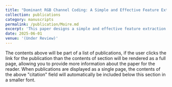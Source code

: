 ```yaml
---
title: "Dominant RGB Channel Coding: A Simple and Effective Feature Extraction Approach for Moire Pattern Detectione]{Dominant RGB Channel Coding: A Simple and Effective Feature Extraction Approach for Moire Pattern Detection"
collection: publications
category: manuscripts
permalink: /publication/Moire.md
excerpt: 'This paper designs a simple and effective feature extraction method to capture the key characteristics of the images with moire patterns. The most interesting thing is that just the direct usage of DRC coding results is able to provide satisfactory detection.'
date: 2025-06-01
venue: '(Under Review)'
---
```


The contents above will be part of a list of publications, if the user clicks the link for the publication than the contents of section will be rendered as a full page, allowing you to provide more information about the paper for the reader. When publications are displayed as a single page, the contents of the above "citation" field will automatically be included below this section in a smaller font.
